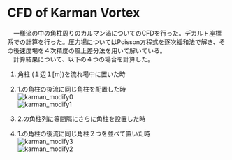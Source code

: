 # CFD of Karman Vortex

　一様流の中の角柱周りのカルマン渦についてのCFDを行った。デカルト座標系での計算を行った。圧力場についてはPoisson方程式を逐次緩和法で解き、その後速度場を４次精度の風上差分法を用いて解いている。  
　計算結果について、以下の４つの場合を計算した。  
1. 角柱 (１辺１[m])を流れ場中に置いた時  
2. 1.の角柱の後流に同じ角柱を配置した時  
![karman_modify0](https://user-images.githubusercontent.com/28618623/35773254-a5e70b26-098f-11e8-88bf-4b622221cdad.gif)  
![karman_modify1](https://user-images.githubusercontent.com/28618623/35773255-bc617e36-098f-11e8-89f0-0fba78fb98e5.gif)  

3. 2.の角柱列に等間隔にさらに角柱を設置した時  
4. 1.の角柱の後流に同じ角柱２つを並べて置いた時  
![karman_modify3](https://user-images.githubusercontent.com/28618623/35773258-d41ee054-098f-11e8-8c64-656452a8c4b7.gif)  
![karman_modify2](https://user-images.githubusercontent.com/28618623/35773257-c7165f90-098f-11e8-94d7-6e61c7c61070.gif)  
